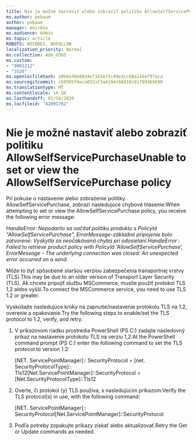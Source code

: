 ```yaml
---
title: Nie je možné nastaviť alebo zobraziť politiku AllowSelfServicePurchase
ms.author: pebaum
author: pebaum
manager: mnirkhe
ms.audience: Admin
ms.topic: article
ROBOTS: NOINDEX, NOFOLLOW
localization_priority: Normal
ms.collection: Adm_O365
ms.custom:
- "9001212"
- "3526"
ms.openlocfilehash: a9b6e36e8034e71b3e72c49e3cc68a126ef97aca
ms.sourcegitcommit: cb9505f9eca032af3a4194c68d18c91789365690
ms.translationtype: MT
ms.contentlocale: sk-SK
ms.lasthandoff: 02/16/2020
ms.locfileid: "42091762"
---
```

# <a name="unable-to-set-or-view-the-allowselfservicepurchase-policy"></a><span data-ttu-id="da6fb-102">Nie je možné nastaviť alebo zobraziť politiku AllowSelfServicePurchase</span><span class="sxs-lookup"><span data-stu-id="da6fb-102">Unable to set or view the AllowSelfServicePurchase policy</span></span>

<span data-ttu-id="da6fb-103">Pri pokuse o nastavenie alebo zobrazenie politiky AllowSelfServicePurchase, zobrazí nasledujúce chybové hlásenie:</span><span class="sxs-lookup"><span data-stu-id="da6fb-103">When attempting to set or view the AllowSelfServicePurchase policy, you receive the following error message:</span></span>

<span data-ttu-id="da6fb-104">*HandleError: Nepodarilo sa načítať politiku produktu s PolicyId "AllowSelfServicePurchase", ErrorMessage-základné pripojenie bolo zatvorené: Vyskytla sa neočakávaná chyba pri odosielaní.*</span><span class="sxs-lookup"><span data-stu-id="da6fb-104">*HandleError : Failed to retrieve product policy with PolicyId 'AllowSelfServicePurchase', ErrorMessage - The underlying connection was closed: An unexpected error occurred on a send.*</span></span>

<span data-ttu-id="da6fb-105">Môže to byť spôsobené staršou verziou zabezpečenia transportnej vrstvy (TLS).</span><span class="sxs-lookup"><span data-stu-id="da6fb-105">This may be due to an older version of Transport Layer Security (TLS).</span></span> <span data-ttu-id="da6fb-106">Ak chcete pripojiť službu MSCommerce, musíte použiť protokol TLS 1,2 alebo vyšší.</span><span class="sxs-lookup"><span data-stu-id="da6fb-106">To connect the MSCommerce service, you need to use TLS 1.2 or greater.</span></span>  

<span data-ttu-id="da6fb-107">Vyskúšajte nasledujúce kroky na zapnutie/nastavenie protokolu TLS na 1,2, overenie a opakovanie.</span><span class="sxs-lookup"><span data-stu-id="da6fb-107">Try the following steps to enable/set the TLS protocol to 1.2, verify, and retry.</span></span>
 1. <span data-ttu-id="da6fb-108">V príkazovom riadku prostredia PowerShell (PS C:\) zadajte nasledovný príkaz na nastavenie protokolu TLS na verziu 1,2:</span><span class="sxs-lookup"><span data-stu-id="da6fb-108">At the PowerShell command prompt (PS C:\) enter the following command to set the TLS protocol to version 1.2:</span></span>

    <span data-ttu-id="da6fb-109">\[NET. ServicePointManager]:: SecurityProtocol = \[net. SecurityProtocolType]:: Tls12</span><span class="sxs-lookup"><span data-stu-id="da6fb-109">\[Net.ServicePointManager]::SecurityProtocol = \[Net.SecurityProtocolType]::Tls12</span></span>

2. <span data-ttu-id="da6fb-110">Overte, či protokol (y) TLS používa, s nasledujúcim príkazom:</span><span class="sxs-lookup"><span data-stu-id="da6fb-110">Verify the TLS protocol(s) in use, with the following command:</span></span>

    <span data-ttu-id="da6fb-111">\[NET. ServicePointManager]:: SecurityProtocol</span><span class="sxs-lookup"><span data-stu-id="da6fb-111">\[Net.ServicePointManager]::SecurityProtocol</span></span> 

3. <span data-ttu-id="da6fb-112">Podľa potreby zopakujte príkazy získať alebo aktualizovať.</span><span class="sxs-lookup"><span data-stu-id="da6fb-112">Retry the Get or Update commands as needed.</span></span>

